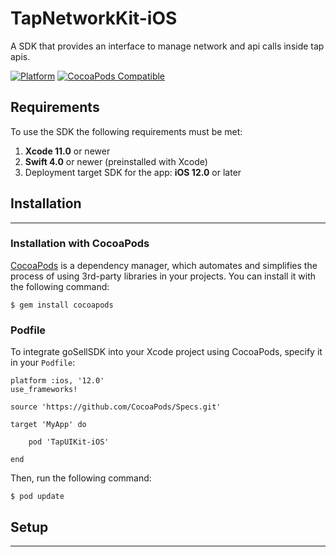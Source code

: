 # TapNetworkKit-iOS

A SDK that provides an interface to manage network and api calls inside tap apis.

[![Platform](https://img.shields.io/cocoapods/p/TapNetworkKit-iOS.svg?style=flat)](https://github.com/Tap-Payments/TapNetworkKit-iOS)
[![CocoaPods Compatible](https://img.shields.io/cocoapods/v/TapNetworkKit-iOS.svg?style=flat)](https://img.shields.io/Tap-Payments/v/TapNetworkKit-iOS)


## Requirements

To use the SDK the following requirements must be met:

1. **Xcode 11.0** or newer
2. **Swift 4.0** or newer (preinstalled with Xcode)
3. Deployment target SDK for the app: **iOS 12.0** or later



## Installation

------

### Installation with CocoaPods

[CocoaPods](http://cocoapods.org/) is a dependency manager, which automates and simplifies the process of using 3rd-party libraries in your projects.
You can install it with the following command:

```
$ gem install cocoapods
```

### Podfile

To integrate goSellSDK into your Xcode project using CocoaPods, specify it in your `Podfile`:

```
platform :ios, '12.0'
use_frameworks!

source 'https://github.com/CocoaPods/Specs.git'

target 'MyApp' do
    
    pod 'TapUIKit-iOS'

end
```

Then, run the following command:

```
$ pod update
```



## Setup

------
